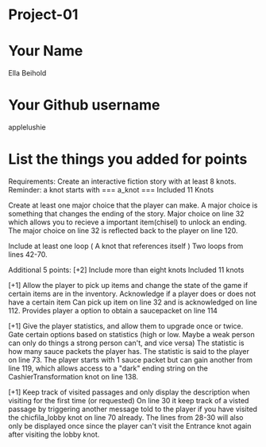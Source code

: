 # Project-01

# Your Name
Ella Beihold

# Your Github username
applelushie

# List the things you added for points
Requirements:
Create an interactive fiction story with at least 8 knots. Reminder: a knot starts with === a_knot ===
Included 11 Knots

Create at least one major choice that the player can make. A major choice is something that changes the ending of the story.
Major choice on line 32 which allows you to recieve a important item(chisel) to unlock an ending. The major choice on line 32 is reflected back to the player on line 120.

Include at least one loop ( A knot that references itself )
Two loops from lines 42-70.


Additional 5 points:
[+2] Include more than eight knots
Included 11 knots

[+1] Allow the player to pick up items and change the state of the game if certain items are in the inventory. Acknowledge if a player does or does not have a certain item
Can pick up item on line 32 and is acknowledged on line 112. Provides player a option to obtain a saucepacket on line 114

[+1] Give the player statistics, and allow them to upgrade once or twice. Gate certain options based on statistics (high or low. Maybe a weak person can only do things a strong person can't, and vice versa)
The statistic is how many sauce packets the player has. The statistic is said to the player on line 73. The player starts with 1 sauce packet but can gain another from line 119, which allows access to a "dark" ending string on the CashierTransformation knot on line 138.

[+1] Keep track of visited passages and only display the description when visiting for the first time (or requested)
On line 30 it keep track of a visted passage by triggering another message told to the player if you have visited the chicfila_lobby knot on line 70 already. The lines from 28-30 will also only be displayed once since the player can't visit the Entrance knot again after visiting the lobby knot.